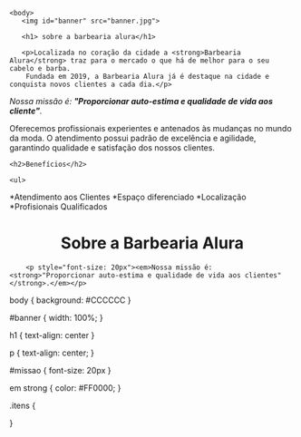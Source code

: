 <!DOCTYPE html>
<html lang="pt-br">
    <head>
        <meta charset="UTF-8">
        <title>Barbearia Alura</title>
        <link rel="stylesheet" href="style.css">
    </head>

    <body>
       <img id="banner" src="banner.jpg">

       <h1> sobre a barbearia alura</h1>
     
       <p>Localizada no coração da cidade a <strong>Barbearia Alura</strong> traz para o mercado o que há de melhor para o seu cabelo e barba. 
        Fundada em 2019, a Barbearia Alura já é destaque na cidade e conquista novos clientes a cada dia.</p>

<p id="missao"><em>Nossa missão é: <strong>"Proporcionar auto-estima e qualidade de vida aos cliente"</strong>.</em></p>

<p>Oferecemos profissionais experientes e antenados às mudanças no mundo da moda. 
    O atendimento possui padrão de excelência e agilidade, garantindo qualidade e satisfação dos nossos clientes.</p>

    <h2>Benefícios</h2>

    <ul>
*Atendimento aos Clientes
*Espaço diferenciado
*Localização
*Profisionais Qualificados
   
</ul>
</body>
</html>


<h1 style="text-align: center">Sobre a Barbearia Alura</h1>

        
        <p style="font-size: 20px"><em>Nossa missão é: <strong>"Proporcionar auto-estima e qualidade de vida aos clientes"</strong>.</em></p>
body {
    background: #CCCCCC
}

#banner {
    width: 100%;
}

h1 {
    text-align: center
}

p {
    text-align: center;
}

#missao {
    font-size: 20px
}

em strong {
    color: #FF0000;
}

 .itens {

 }
 
